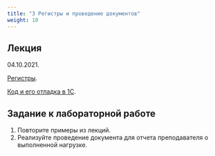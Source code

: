 ```yaml
---
title: "3 Регистры и проведение документов"
weight: 10
---
```


## Лекция

04.10.2021.

<a target="_blank" rel="noopener noreferrer" href="../slides/register.html">Регистры</a>.

<a target="_blank" rel="noopener noreferrer" href="../slides/debug.html">Код и его отладка в 1C</a>.

## Задание к лабораторной работе

1. Повторите примеры из лекций.
2. Реализуйте проведение документа для отчета преподавателя о выполненной нагрузке.

